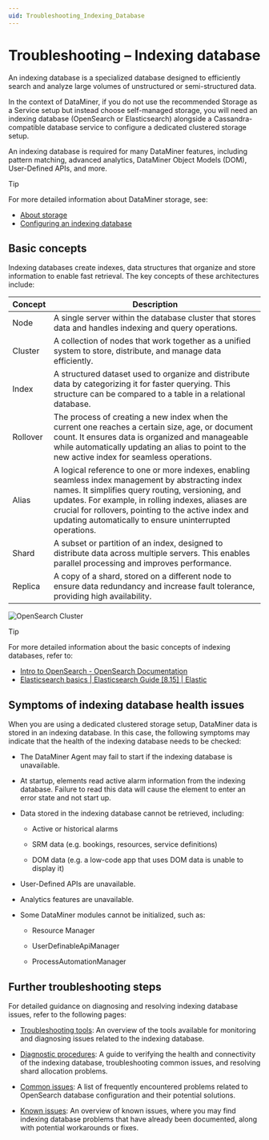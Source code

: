```yaml
---
uid: Troubleshooting_Indexing_Database
---
```


# Troubleshooting – Indexing database

An indexing database is a specialized database designed to efficiently search and analyze large volumes of unstructured or semi-structured data.

In the context of DataMiner, if you do not use the recommended Storage as a Service setup but instead choose self-managed storage, you will need an indexing database (OpenSearch or Elasticsearch) alongside a Cassandra-compatible database service to configure a dedicated clustered storage setup.

An indexing database is required for many DataMiner features, including pattern matching, advanced analytics, DataMiner Object Models (DOM), User-Defined APIs, and more.

> [!TIP]
> For more detailed information about DataMiner storage, see:
>
> - [About storage](xref:About_storage)
> - [Configuring an indexing database](xref:Indexing_Database)

## Basic concepts

Indexing databases create indexes, data structures that organize and store information to enable fast retrieval. The key concepts of these architectures include:

| Concept | Description |
|--|--|
| Node | A single server within the database cluster that stores data and handles indexing and query operations. |
| Cluster | A collection of nodes that work together as a unified system to store, distribute, and manage data efficiently. |
| Index | A structured dataset used to organize and distribute data by categorizing it for faster querying. This structure can be compared to a table in a relational database. |
| Rollover | The process of creating a new index when the current one reaches a certain size, age, or document count. It ensures data is organized and manageable while automatically updating an alias to point to the new active index for seamless operations. |
| Alias | A logical reference to one or more indexes, enabling seamless index management by abstracting index names. It simplifies query routing, versioning, and updates. For example, in rolling indexes, aliases are crucial for rollovers, pointing to the active index and updating automatically to ensure uninterrupted operations. |
| Shard | A subset or partition of an index, designed to distribute data across multiple servers. This enables parallel processing and improves performance. |
| Replica | A copy of a shard, stored on a different node to ensure data redundancy and increase fault tolerance, providing high availability. |

![OpenSearch Cluster](~/dataminer/images/cluster-replicas.png)

> [!TIP]
> For more detailed information about the basic concepts of indexing databases, refer to:
>
> - [Intro to OpenSearch - OpenSearch Documentation](https://opensearch.org/docs/latest/getting-started/intro/)
> - [Elasticsearch basics | Elasticsearch Guide [8.15] | Elastic](https://www.elastic.co/guide/en/elasticsearch/reference/current/elasticsearch-intro.html)

## Symptoms of indexing database health issues

When you are using a dedicated clustered storage setup, DataMiner data is stored in an indexing database. In this case, the following symptoms may indicate that the health of the indexing database needs to be checked:

- The DataMiner Agent may fail to start if the indexing database is unavailable.

- At startup, elements read active alarm information from the indexing database. Failure to read this data will cause the element to enter an error state and not start up.

- Data stored in the indexing database cannot be retrieved, including:

  - Active or historical alarms

  - SRM data (e.g. bookings, resources, service definitions)

  - DOM data (e.g. a low-code app that uses DOM data is unable to display it)

- User-Defined APIs are unavailable.

- Analytics features are unavailable.

- Some DataMiner modules cannot be initialized, such as:

  - Resource Manager

  - UserDefinableApiManager

  - ProcessAutomationManager

## Further troubleshooting steps

For detailed guidance on diagnosing and resolving indexing database issues, refer to the following pages:

- [Troubleshooting tools](xref:ID_Troubleshooting_Tools): An overview of the tools available for monitoring and diagnosing issues related to the indexing database.

- [Diagnostic procedures](xref:ID_Diagnostic_Procedures): A guide to verifying the health and connectivity of the indexing database, troubleshooting common issues, and resolving shard allocation problems.

- [Common issues](xref:ID_Common_Issues): A list of frequently encountered problems related to OpenSearch database configuration and their potential solutions.

- [Known issues](xref:Known_issues): An overview of known issues, where you may find indexing database problems that have already been documented, along with potential workarounds or fixes.
